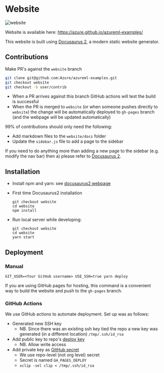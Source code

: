 # Website

![website](https://github.com/Azure/azureml-examples/workflows/website/badge.svg)

Website is available here: https://azure.github.io/azureml-examples/

This website is built using [Docusaurus 2](https://v2.docusaurus.io/), a modern static website generator.

##  Contributions

Make PR's against the `website` branch

```bash
git clone git@github.com:Azure/azureml-examples.git
git checkout website
git checkout -b user/contrib
```

- When a PR arrives against this branch GitHub actions will test the build is successful
- When the PR is merged to `website` (or when someone pushes directly to `website`)
the change will be automatically deployed to `gh-pages` branch (and the webpage will be updated automatically)

99% of contributions should only need the following:

- Add markdown files to the `website/docs` folder
- Update the `sidebar.js` file to add a page to the sidebar

If you need to do anything more than adding a new page to the sidebar (e.g.
modify the nav bar) then a) please refer to [Docusaurus 2](https://v2.docusaurus.io/).

## Installation

- Install npm and yarn: see [docusaurus2 webpage](https://v2.docusaurus.io/docs/installation)

- First time Docusaurus2 installation
    ```
    git checkout website
    cd website
    npm install
    ```

- Run local server while developing:
    ```
    git checkout website
    cd website
    yarn start
    ```

## Deployment

### Manual

```console
GIT_USER=<Your GitHub username> USE_SSH=true yarn deploy
```

If you are using GitHub pages for hosting, this command is a convenient way to build the website and push to the `gh-pages` branch.

### GitHub Actions

We use GitHub actions to automate deployment. Set up was as follows:

- Generated new SSH key
    - NB. Since there was an existing ssh key tied the repo a new key was generated (in a different location) `/tmp/.ssh/id_rsa`
- Add public key to repo's [deploy key](https://developer.github.com/v3/guides/managing-deploy-keys/)
    - NB. Allow write access
- Add private key as [GitHub secret](https://help.github.com/en/actions/configuring-and-managing-workflows/creating-and-storing-encrypted-secrets)
    - We use repo-level (not org level) secret
    - Secret is named `GH_PAGES_DEPLOY`
    - `xclip -sel clip < /tmp/.ssh/id_rsa`

